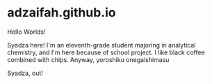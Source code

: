 # adzaifah.github.io

Hello Worlds!

Syadza here! I'm an eleventh-grade student majoring in analytical chemistry, and I'm here because of school project. 
I like black coffee combined with chips.
Anyway, yoroshiku onegaishimasu

Syadza, out!
